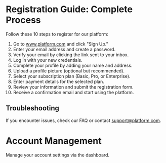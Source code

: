 # Registration Guide: Complete Process

Follow these 10 steps to register for our platform:

1. Go to www.platform.com and click "Sign Up."
2. Enter your email address and create a password.
3. Verify your email by clicking the link sent to your inbox.
4. Log in with your new credentials.
5. Complete your profile by adding your name and address.
6. Upload a profile picture (optional but recommended).
7. Select your subscription plan (Basic, Pro, or Enterprise).
8. Enter payment details for the selected plan.
9. Review your information and submit the registration form.
10. Receive a confirmation email and start using the platform.

## Troubleshooting

If you encounter issues, check our FAQ or contact support@platform.com.

# Account Management

Manage your account settings via the dashboard.